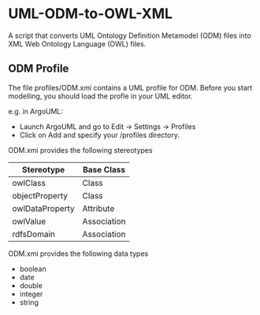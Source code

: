 # UML-ODM-to-OWL-XML
A script that converts UML Ontology Definition Metamodel (ODM) files into XML Web Ontology Language (OWL) files.

## ODM Profile
The file profiles/ODM.xmi contains a UML profile for ODM. Before you start modelling, you should load the profle in your UML editor. 

e.g. in ArgoUML:
* Launch ArgoUML and go to Edit -> Settings -> Profiles
* Click on Add and specify your <path to ODM.xmi>/profiles directory.

ODM.xmi provides the following stereotypes

| Stereotype      | Base Class  |
| --------------- | ----------  |
| owlClass        | Class       |
| objectProperty  | Class       |
| owlDataProperty | Attribute   |
| owlValue        | Association |
| rdfsDomain      | Association |

ODM.xmi provides the following data types
* boolean
* date
* double
* integer
* string



